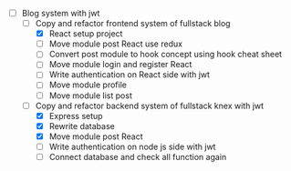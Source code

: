 * [ ] Blog system with jwt
  * [ ] Copy and refactor frontend system of fullstack blog
    * [x] React setup project
    * [ ] Move module post React use redux
    * [ ] Convert post module to hook concept using hook cheat sheet
    * [ ] Move module login and register React
    * [ ] Write authentication on React side with jwt
    * [ ] Move module profile
    * [ ] Move module list post
  * [ ] Copy and refactor backend system of fullstack knex with jwt
    * [x] Express setup
    * [x] Rewrite database
    * [x] Move module post React
    * [ ] Write authentication on node js side with jwt
    * [ ] Connect database and check all function again
